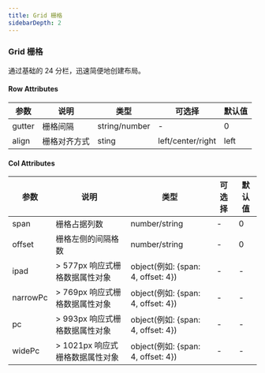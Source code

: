 ```yaml
---
title: Grid 栅格 
sidebarDepth: 2
---
```


### Grid 栅格

通过基础的 24 分栏，迅速简便地创建布局。

<ClientOnly>
  <grid-demos />
</ClientOnly>


#### Row Attributes

| 参数 | 说明 | 类型 | 可选择 | 默认值 |
| -- | -- | -- | -- | -- |
| gutter | 栅格间隔 | string/number | - | 0 |
| align | 栅格对齐方式 | sting | left/center/right | left |

#### Col Attributes

| 参数 | 说明 | 类型 | 可选择 | 默认值 |
| -- | -- | -- | -- | -- |
| span | 栅格占据列数 | number/string | - | 0 |
| offset | 栅格左侧的间隔格数 | number/string | - | 0 |
| ipad | > 577px 响应式栅格数据属性对象 | object(例如: {span: 4, offset: 4}) | - | - |
| narrowPc | > 769px 响应式栅格数据属性对象 | object(例如: {span: 4, offset: 4}) | - | - |
| pc | > 993px 响应式栅格数据属性对象 | object(例如: {span: 4, offset: 4}) | - | - |
| widePc | > 1021px 响应式栅格数据属性对象 | object(例如: {span: 4, offset: 4}) | - | - |
